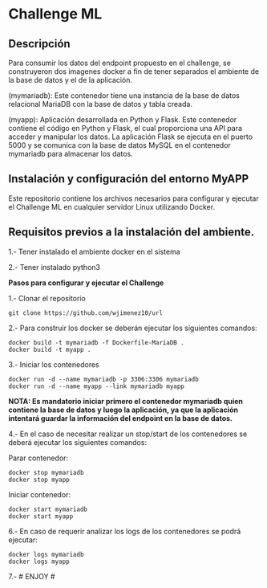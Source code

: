 # Challenge ML

## Descripción ##

Para consumir los datos del endpoint propuesto en el challenge, se construyeron dos imagenes docker a fin de tener separados el ambiente de la base de datos y el de la aplicación.


(mymariadb): Este contenedor tiene una instancia de la base de datos relacional MariaDB con la base de datos y tabla creada. 

(myapp): Aplicación desarrollada en Python y Flask. Este contenedor contiene el código en Python y Flask, el cual proporciona una API para acceder y manipular los datos. La aplicación Flask se ejecuta en el puerto 5000 y se comunica con la base de datos MySQL en el contenedor mymariadb para almacenar los datos. 

## **Instalación y configuración del entorno MyAPP** ##

Este repositorio contiene los archivos necesarios para configurar y ejecutar el Challenge ML en cualquier servidor Linux utilizando Docker. 

## Requisitos previos a la instalación del ambiente. ##

1.- Tener instalado el ambiente docker en el sistema

2.- Tener instalado python3



**Pasos para configurar y ejecutar el Challenge**


1.- Clonar el repositorio

    git clone https://github.com/wjimenez10/url


2.- Para construir los docker se deberán ejecutar los siguientes comandos:
   
    docker build -t mymariadb -f Dockerfile-MariaDB .
    docker build -t myapp .


3.- Iniciar los contenedores

    docker run -d --name mymariadb -p 3306:3306 mymariadb
    docker run -d --name myapp --link mymariadb myapp

**NOTA: Es mandatorio iniciar primero el contenedor mymariadb quien contiene la base de datos y luego la aplicación, ya que la aplicación intentará guardar la información del endpoint en la base de datos.**


4.- En el caso de necesitar realizar un stop/start de los contenedores se deberá ejecutar los siguientes comandos:

Parar contenedor:

    docker stop mymariadb 
    docker stop myapp

Iniciar contenedor:

    docker start mymariadb
    docker start myapp

6.- En caso de requerir analizar los logs de los contenedores se podrá ejecutar:

    docker logs mymariadb
    docker logs myapp

7.-  # ENJOY #
